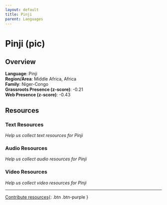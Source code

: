 ```yaml
---
layout: default
title: Pinji
parent: Languages
---
```


# Pinji (pic)

## Overview

**Language**: Pinji  
**Region/Area**: Middle Africa, Africa  
**Family**: Niger-Congo  
**Grassroots Presence (z-score)**: -0.21  
**Web Presence (z-score)**: -0.43  

## Resources

### Text Resources
*Help us collect text resources for Pinji*

### Audio Resources
*Help us collect audio resources for Pinji*

### Video Resources
*Help us collect video resources for Pinji*

---

[Contribute resources](https://forms.office.com/e/1SfLJx3u1r){: .btn .btn-purple }
